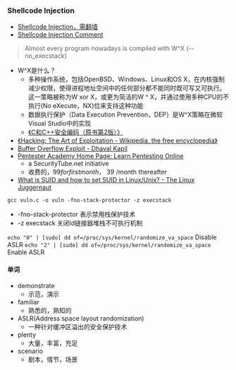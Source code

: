 
### Shellcode Injection

- [Shellcode Injection，需翻墙](https://dhavalkapil.com/blogs/Shellcode-Injection/)
- [Shellcode Injection Comment](https://news.ycombinator.com/item?id=10796542)

> Almost every program nowadays is compiled with W^X (--no_execstack)

- W^X是什么？
	+ 多种操作系统，包括OpenBSD、Windows、Linux和OS X，在内核强制减少权限，使得进程地址空间中的任何部分都不能同时既可写又可执行。这一策略被称为W xor X，或更为简洁的W ^ X，并通过使用多种CPU的不执行(No eXecute，NX)位来支持这种功能
	+ 数据执行保护（Data Execution Prevention，DEP）是W^X策略在微软Visual Studio中的实现
	+ [《C和C++安全编码（原书第2版）》](http://book.2cto.com/201312/38524.html)
- [《Hacking: The Art of Exploitation - Wikipedia, the free encyclopedia》](https://en.wikipedia.org/wiki/Hacking:_The_Art_of_Exploitation)
- [Buffer Overflow Exploit - Dhaval Kapil](https://dhavalkapil.com/blogs/Buffer-Overflow-Exploit/)
- [Pentester Academy Home Page: Learn Pentesting Online](http://www.pentesteracademy.com/)
	+ a SecurityTube.net initiative
	+ 收费的，$99 for first month，$ 39 /month thereafter
- [What is SUID and how to set SUID in Linux/Unix? - The Linux Juggernaut](http://www.linuxnix.com/suid-set-suid-linuxunix/)

`gcc vuln.c -o vuln -fno-stack-protector -z execstack`

- -fno-stack-protector 表示禁用栈保护技术
- -z execstack 关闭ld链接器堆栈不可执行机制

`echo "0" | [sudo] dd of=/proc/sys/kernel/randomize_va_space` Disable ASLR
`echo "2" | [sudo] dd of=/proc/sys/kernel/randomize_va_space` Enable ASLR

#### 单词

- demonstrate
	+ 示范，演示
- familiar
	+ 熟悉的，熟知的
- ASLR(Address space layout randomization)
	+ 一种针对缓冲区溢出的安全保护技术
- plenty
	+ 大量，丰富，充足
- scenario
	+ 剧本，情节，场景
